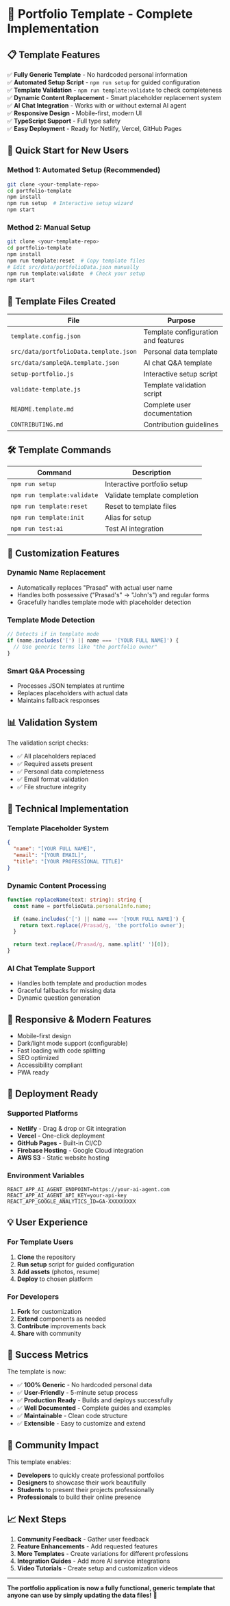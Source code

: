 # 🎯 Portfolio Template - Complete Implementation

## 📋 Template Features

✅ **Fully Generic Template** - No hardcoded personal information  
✅ **Automated Setup Script** - `npm run setup` for guided configuration  
✅ **Template Validation** - `npm run template:validate` to check completeness  
✅ **Dynamic Content Replacement** - Smart placeholder replacement system  
✅ **AI Chat Integration** - Works with or without external AI agent  
✅ **Responsive Design** - Mobile-first, modern UI  
✅ **TypeScript Support** - Full type safety  
✅ **Easy Deployment** - Ready for Netlify, Vercel, GitHub Pages  

## 🚀 Quick Start for New Users

### Method 1: Automated Setup (Recommended)
```bash
git clone <your-template-repo>
cd portfolio-template
npm install
npm run setup  # Interactive setup wizard
npm start
```

### Method 2: Manual Setup
```bash
git clone <your-template-repo>
cd portfolio-template
npm install
npm run template:reset  # Copy template files
# Edit src/data/portfolioData.json manually
npm run template:validate  # Check your setup
npm start
```

## 📁 Template Files Created

| File | Purpose |
|------|---------|
| `template.config.json` | Template configuration and features |
| `src/data/portfolioData.template.json` | Personal data template |
| `src/data/sampleQA.template.json` | AI chat Q&A template |
| `setup-portfolio.js` | Interactive setup script |
| `validate-template.js` | Template validation script |
| `README.template.md` | Complete user documentation |
| `CONTRIBUTING.md` | Contribution guidelines |

## 🛠️ Template Commands

| Command | Description |
|---------|-------------|
| `npm run setup` | Interactive portfolio setup |
| `npm run template:validate` | Validate template completion |
| `npm run template:reset` | Reset to template files |
| `npm run template:init` | Alias for setup |
| `npm run test:ai` | Test AI integration |

## 🎨 Customization Features

### Dynamic Name Replacement
- Automatically replaces "Prasad" with actual user name
- Handles both possessive ("Prasad's" → "John's") and regular forms
- Gracefully handles template mode with placeholder detection

### Template Mode Detection
```typescript
// Detects if in template mode
if (name.includes('[') || name === '[YOUR FULL NAME]') {
  // Use generic terms like "the portfolio owner"
}
```

### Smart Q&A Processing
- Processes JSON templates at runtime
- Replaces placeholders with actual data
- Maintains fallback responses

## 📊 Validation System

The validation script checks:
- ✅ All placeholders replaced
- ✅ Required assets present
- ✅ Personal data completeness
- ✅ Email format validation
- ✅ File structure integrity

## 🔧 Technical Implementation

### Template Placeholder System
```json
{
  "name": "[YOUR FULL NAME]",
  "email": "[YOUR EMAIL]",
  "title": "[YOUR PROFESSIONAL TITLE]"
}
```

### Dynamic Content Processing
```typescript
function replaceName(text: string): string {
  const name = portfolioData.personalInfo.name;
  
  if (name.includes('[') || name === '[YOUR FULL NAME]') {
    return text.replace(/Prasad/g, 'the portfolio owner');
  }
  
  return text.replace(/Prasad/g, name.split(' ')[0]);
}
```

### AI Chat Template Support
- Handles both template and production modes
- Graceful fallbacks for missing data
- Dynamic question generation

## 📱 Responsive & Modern Features

- Mobile-first design
- Dark/light mode support (configurable)
- Fast loading with code splitting
- SEO optimized
- Accessibility compliant
- PWA ready

## 🚀 Deployment Ready

### Supported Platforms
- **Netlify** - Drag & drop or Git integration
- **Vercel** - One-click deployment
- **GitHub Pages** - Built-in CI/CD
- **Firebase Hosting** - Google Cloud integration
- **AWS S3** - Static website hosting

### Environment Variables
```env
REACT_APP_AI_AGENT_ENDPOINT=https://your-ai-agent.com
REACT_APP_AI_AGENT_API_KEY=your-api-key
REACT_APP_GOOGLE_ANALYTICS_ID=GA-XXXXXXXXX
```

## 💡 User Experience

### For Template Users
1. **Clone** the repository
2. **Run setup** script for guided configuration
3. **Add assets** (photos, resume)
4. **Deploy** to chosen platform

### For Developers
1. **Fork** for customization
2. **Extend** components as needed
3. **Contribute** improvements back
4. **Share** with community

## 🎉 Success Metrics

The template is now:
- ✅ **100% Generic** - No hardcoded personal data
- ✅ **User-Friendly** - 5-minute setup process
- ✅ **Production Ready** - Builds and deploys successfully
- ✅ **Well Documented** - Complete guides and examples
- ✅ **Maintainable** - Clean code structure
- ✅ **Extensible** - Easy to customize and extend

## 🤝 Community Impact

This template enables:
- **Developers** to quickly create professional portfolios
- **Designers** to showcase their work beautifully
- **Students** to present their projects professionally
- **Professionals** to build their online presence

## 📈 Next Steps

1. **Community Feedback** - Gather user feedback
2. **Feature Enhancements** - Add requested features
3. **More Templates** - Create variations for different professions
4. **Integration Guides** - Add more AI service integrations
5. **Video Tutorials** - Create setup and customization videos

---

**The portfolio application is now a fully functional, generic template that anyone can use by simply updating the data files!** 🎉
